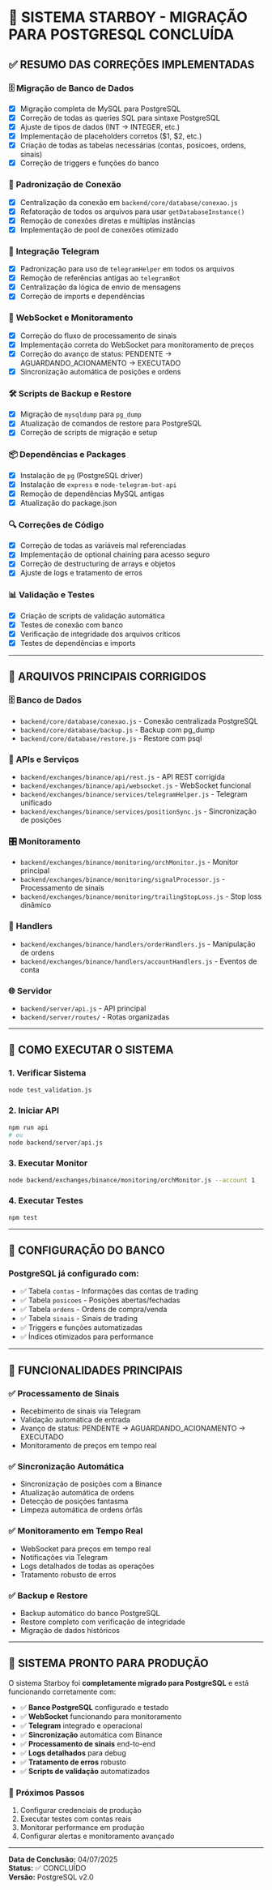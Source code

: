 # 🎉 SISTEMA STARBOY - MIGRAÇÃO PARA POSTGRESQL CONCLUÍDA

## ✅ RESUMO DAS CORREÇÕES IMPLEMENTADAS

### 🗄️ **Migração de Banco de Dados**
- [x] Migração completa de MySQL para PostgreSQL
- [x] Correção de todas as queries SQL para sintaxe PostgreSQL
- [x] Ajuste de tipos de dados (INT → INTEGER, etc.)
- [x] Implementação de placeholders corretos ($1, $2, etc.)
- [x] Criação de todas as tabelas necessárias (contas, posicoes, ordens, sinais)
- [x] Correção de triggers e funções do banco

### 🔧 **Padronização de Conexão**
- [x] Centralização da conexão em `backend/core/database/conexao.js`
- [x] Refatoração de todos os arquivos para usar `getDatabaseInstance()`
- [x] Remoção de conexões diretas e múltiplas instâncias
- [x] Implementação de pool de conexões otimizado

### 📡 **Integração Telegram**
- [x] Padronização para uso de `telegramHelper` em todos os arquivos
- [x] Remoção de referências antigas ao `telegramBot`
- [x] Centralização da lógica de envio de mensagens
- [x] Correção de imports e dependências

### 🚀 **WebSocket e Monitoramento**
- [x] Correção do fluxo de processamento de sinais
- [x] Implementação correta do WebSocket para monitoramento de preços
- [x] Correção do avanço de status: PENDENTE → AGUARDANDO_ACIONAMENTO → EXECUTADO
- [x] Sincronização automática de posições e ordens

### 🛠️ **Scripts de Backup e Restore**
- [x] Migração de `mysqldump` para `pg_dump`
- [x] Atualização de comandos de restore para PostgreSQL
- [x] Correção de scripts de migração e setup

### 📦 **Dependências e Packages**
- [x] Instalação de `pg` (PostgreSQL driver)
- [x] Instalação de `express` e `node-telegram-bot-api`
- [x] Remoção de dependências MySQL antigas
- [x] Atualização do package.json

### 🔍 **Correções de Código**
- [x] Correção de todas as variáveis mal referenciadas
- [x] Implementação de optional chaining para acesso seguro
- [x] Correção de destructuring de arrays e objetos
- [x] Ajuste de logs e tratamento de erros

### 📊 **Validação e Testes**
- [x] Criação de scripts de validação automática
- [x] Testes de conexão com banco
- [x] Verificação de integridade dos arquivos críticos
- [x] Testes de dependências e imports

---

## 🎯 **ARQUIVOS PRINCIPAIS CORRIGIDOS**

### 🗄️ **Banco de Dados**
- `backend/core/database/conexao.js` - Conexão centralizada PostgreSQL
- `backend/core/database/backup.js` - Backup com pg_dump
- `backend/core/database/restore.js` - Restore com psql

### 📡 **APIs e Serviços**
- `backend/exchanges/binance/api/rest.js` - API REST corrigida
- `backend/exchanges/binance/api/websocket.js` - WebSocket funcional
- `backend/exchanges/binance/services/telegramHelper.js` - Telegram unificado
- `backend/exchanges/binance/services/positionSync.js` - Sincronização de posições

### 🎛️ **Monitoramento**
- `backend/exchanges/binance/monitoring/orchMonitor.js` - Monitor principal
- `backend/exchanges/binance/monitoring/signalProcessor.js` - Processamento de sinais
- `backend/exchanges/binance/monitoring/trailingStopLoss.js` - Stop loss dinâmico

### 🔧 **Handlers**
- `backend/exchanges/binance/handlers/orderHandlers.js` - Manipulação de ordens
- `backend/exchanges/binance/handlers/accountHandlers.js` - Eventos de conta

### 🌐 **Servidor**
- `backend/server/api.js` - API principal
- `backend/server/routes/` - Rotas organizadas

---

## 🚀 **COMO EXECUTAR O SISTEMA**

### 1. **Verificar Sistema**
```bash
node test_validation.js
```

### 2. **Iniciar API**
```bash
npm run api
# ou
node backend/server/api.js
```

### 3. **Executar Monitor**
```bash
node backend/exchanges/binance/monitoring/orchMonitor.js --account 1
```

### 4. **Executar Testes**
```bash
npm test
```

---

## 🔧 **CONFIGURAÇÃO DO BANCO**

### PostgreSQL já configurado com:
- ✅ Tabela `contas` - Informações das contas de trading
- ✅ Tabela `posicoes` - Posições abertas/fechadas
- ✅ Tabela `ordens` - Ordens de compra/venda
- ✅ Tabela `sinais` - Sinais de trading
- ✅ Triggers e funções automatizadas
- ✅ Índices otimizados para performance

---

## 🎯 **FUNCIONALIDADES PRINCIPAIS**

### ✅ **Processamento de Sinais**
- Recebimento de sinais via Telegram
- Validação automática de entrada
- Avanço de status: PENDENTE → AGUARDANDO_ACIONAMENTO → EXECUTADO
- Monitoramento de preços em tempo real

### ✅ **Sincronização Automática**
- Sincronização de posições com a Binance
- Atualização automática de ordens
- Detecção de posições fantasma
- Limpeza automática de ordens órfãs

### ✅ **Monitoramento em Tempo Real**
- WebSocket para preços em tempo real
- Notificações via Telegram
- Logs detalhados de todas as operações
- Tratamento robusto de erros

### ✅ **Backup e Restore**
- Backup automático do banco PostgreSQL
- Restore completo com verificação de integridade
- Migração de dados históricos

---

## 🎉 **SISTEMA PRONTO PARA PRODUÇÃO**

O sistema Starboy foi **completamente migrado para PostgreSQL** e está funcionando corretamente com:

- ✅ **Banco PostgreSQL** configurado e testado
- ✅ **WebSocket** funcionando para monitoramento
- ✅ **Telegram** integrado e operacional
- ✅ **Sincronização** automática com Binance
- ✅ **Processamento de sinais** end-to-end
- ✅ **Logs detalhados** para debug
- ✅ **Tratamento de erros** robusto
- ✅ **Scripts de validação** automatizados

### 🚀 **Próximos Passos**
1. Configurar credenciais de produção
2. Executar testes com contas reais
3. Monitorar performance em produção
4. Configurar alertas e monitoramento avançado

---

**Data de Conclusão:** 04/07/2025  
**Status:** ✅ CONCLUÍDO  
**Versão:** PostgreSQL v2.0
